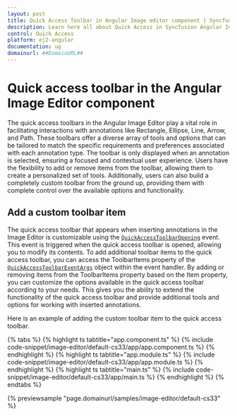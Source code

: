 ```yaml
---
layout: post
title: Quick Access Toolbar in Angular Image editor component | Syncfusion
description: Learn here all about Quick Access in Syncfusion Angular Image editor component of Syncfusion Essential JS 2 and more.
control: Quick Access
platform: ej2-angular
documentation: ug
domainurl: ##DomainURL##
---
```


# Quick access toolbar in the Angular Image Editor component

The quick access toolbars in the Angular Image Editor play a vital role in facilitating interactions with annotations like Rectangle, Ellipse, Line, Arrow, and Path. These toolbars offer a diverse array of tools and options that can be tailored to match the specific requirements and preferences associated with each annotation type. The toolbar is only displayed when an annotation is selected, ensuring a focused and contextual user experience. Users have the flexibility to add or remove items from the toolbar, allowing them to create a personalized set of tools. Additionally, users can also build a completely custom toolbar from the ground up, providing them with complete control over the available options and functionality. 

## Add a custom toolbar item

The quick access toolbar that appears when inserting annotations in the Image Editor is customizable using the [`QuickAccessToolbarOpening`](https://ej2.syncfusion.com/angular/documentation/api/image-editor/#quickacesstoolbareventargs) event. This event is triggered when the quick access toolbar is opened, allowing you to modify its contents. To add additional toolbar items to the quick access toolbar, you can access the ToolbarItems property of the [`QuickAccessToolbarEventArgs`](https://ej2.syncfusion.com/angular/documentation/api/image-editor/#quickacesstoolbareventargs) object within the event handler. By adding or removing items from the ToolbarItems property based on the Item property, you can customize the options available in the quick access toolbar according to your needs. This gives you the ability to extend the functionality of the quick access toolbar and provide additional tools and options for working with inserted annotations. 

Here is an example of adding the custom toolbar item to the quick access toolbar. 

{% tabs %}
{% highlight ts tabtitle="app.component.ts" %}
{% include code-snippet/image-editor/default-cs33/app/app.component.ts %}
{% endhighlight %}
{% highlight ts tabtitle="app.module.ts" %}
{% include code-snippet/image-editor/default-cs33/app/app.module.ts %}
{% endhighlight %}
{% highlight ts tabtitle="main.ts" %}
{% include code-snippet/image-editor/default-cs33/app/main.ts %}
{% endhighlight %}
{% endtabs %}
  
{% previewsample "page.domainurl/samples/image-editor/default-cs33" %}